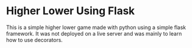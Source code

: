 # Higher Lower Using Flask

This is a simple higher lower game made with python using a simple flask framework.
It was not deployed on a live server and was mainly to learn how to use decorators.
